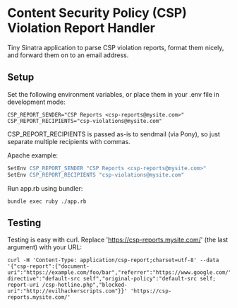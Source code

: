 # Content Security Policy (CSP) Violation Report Handler

Tiny Sinatra application to parse CSP violation reports,
format them nicely, and forward them on to an email address.

## Setup

Set the following environment variables, or place them in your
.env file in development mode:

    CSP_REPORT_SENDER="CSP Reports <csp-reports@mysite.com>"
    CSP_REPORT_RECIPIENTS="csp-violations@mysite.com"

CSP_REPORT_RECIPIENTS is passed as-is to sendmail (via Pony), so
just separate multiple recipients with commas.

Apache example:

```apache
SetEnv CSP_REPORT_SENDER "CSP Reports <csp-reports@mysite.com>"
SetEnv CSP_REPORT_RECIPIENTS "csp-violations@mysite.com"
```

Run app.rb using bundler:

    bundle exec ruby ./app.rb

## Testing

Testing is easy with curl. Replace 'https://csp-reports.mysite.com/'
(the last argument) with your URL:

    curl -H 'Content-Type: application/csp-report;charset=utf-8' --data '{"csp-report":{"document-uri":"https://example.com/foo/bar","referrer":"https://www.google.com/","violated-directive":"default-src self","original-policy":"default-src self; report-uri /csp-hotline.php","blocked-uri":"http://evilhackerscripts.com"}}' 'https://csp-reports.mysite.com/'
